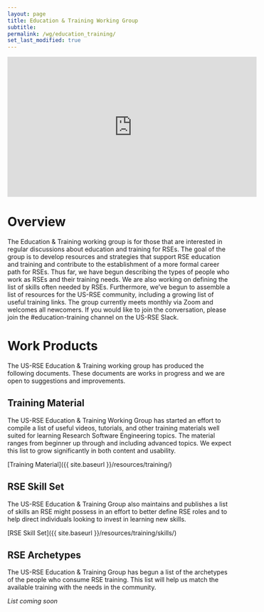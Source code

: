 ```yaml
---
layout: page
title: Education & Training Working Group
subtitle:
permalink: /wg/education_training/
set_last_modified: true
---
```


<iframe width="560" height="315" src="https://www.youtube.com/embed/z29Mv7hy4r4" title="YouTube video player" frameborder="0" allow="accelerometer; autoplay; clipboard-write; encrypted-media; gyroscope; picture-in-picture" allowfullscreen></iframe>

# Overview
The Education & Training working group is for those that are interested in regular discussions about education and training for RSEs. The goal of the group is to develop resources and strategies that support RSE education and training and contribute to the establishment of a more formal career path for RSEs. Thus far, we have begun describing the types of people who work as RSEs and their training needs. We are also working on defining the list of skills often needed by RSEs. Furthermore, we’ve begun to assemble a list of resources for the US-RSE community, including a growing list of useful training links. The group currently meets monthly via Zoom and welcomes all newcomers. If you would like to join the conversation, please join the #education-training channel on the US-RSE Slack.

# Work Products
The US-RSE Education & Training working group has produced the following documents. These documents are works in progress and we are open to suggestions and improvements.

## Training Material
The US-RSE Education & Training Working Group has started an effort to compile a list of useful videos, tutorials, and other training materials well suited for learning Research Software Engineering topics. The material ranges from beginner up through and including advanced topics. We expect this list to grow significantly in both content and usability.

[Training Material]({{ site.baseurl }}/resources/training/)

## RSE Skill Set
The US-RSE Education & Training Group also maintains and publishes a list of skills an RSE might possess in an effort to better define RSE roles and to help direct individuals looking to invest in learning new skills.

[RSE Skill Set]({{ site.baseurl }}/resources/training/skills/)

## RSE Archetypes
The US-RSE Education & Training Group has begun a list of the archetypes of the people who consume RSE training. This list will help us match the available training with the needs in the community.

_List coming soon_
